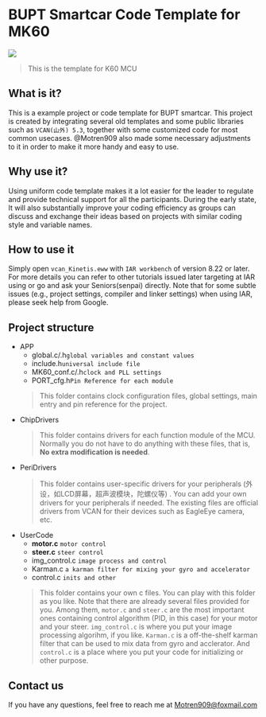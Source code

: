 # BUPT Smartcar Code Template for MK60
![](https://img.shields.io/badge/BUPTsmartcar-template__K60-brightgreen.svg)
> This is the template for K60 MCU
## What is it?
This is a example project or code template for BUPT smartcar. This project is created by integrating several old templates and some public libraries such as `VCAN(山外) 5.3`, together with some customized code for most common usecases. @Motren909 also made some necessary adjustments to it in order to make it more handy and easy to use.
## Why use it?
Using uniform code template makes it a lot easier for the leader to regulate and provide technical support for all the participants. During the early state, It will also substantially improve your coding efficiency as groups can discuss and exchange their ideas based on projects with similar coding style and variable names.
## How to use it
Simply open `vcan_Kinetis.eww` with `IAR workbench` of version 8.22 or later. For more details you can refer to other tutorials issued later targeting at IAR using or go and ask your Seniors(senpai) directly. Note that for some subtle issues (e.g., project settings, compiler and linker settings) when using IAR, please seek help from Google.

## Project structure
- APP
    + global.c/.h`global variables and constant values`
    + include.h`universal include file`
    + MK60_conf.c/.h`clock and PLL settings`
    + PORT_cfg.h`Pin Reference for each module`
    >This folder contains clock configuration files, global settings, main entry and pin reference for the project.
+ ChipDrivers
    >This folder contains drivers for each function module of the MCU. Normally you do not have to do anything with these files, that is, **No extra modification is needed**.
+ PeriDrivers
    >This folder contains user-specific drivers for your peripherals (外设，如LCD屏幕，超声波模块，陀螺仪等) . You can add your own drivers for your peripherals if needed. The existing files are official drivers from VCAN for their devices such as EagleEye camera, etc.
+ UserCode
    + **motor.c** `motor control`
    + **steer.c** `steer control`
    + img_control.c `image process and control`
    + Karman.c `a karman filter for mixing your gyro and accelerator`
    + control.c `inits and other`
    > This folder contains your own c files. You can play with this folder as you like. Note that there are already several files provided for you. Among them, `motor.c` and `steer.c` are the most important ones containing control algorithm (PID, in this case) for your motor and your steer. `img_control.c` is where you put your image processing algorihm, if you like. `Karman.c` is a off-the-shelf karman filter that can be used to mix data from gyro and acclerator. And `control.c` is a place where you put your code for initializing or other purpose.

## Contact us
If you have any questions, feel free to reach me at Motren909@foxmail.com
    
